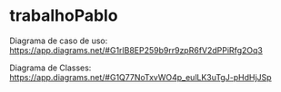 # trabalhoPablo

Diagrama de caso de uso: https://app.diagrams.net/#G1rlB8EP259b9rr9zpR6fV2dPPiRfg2Oq3

Diagrama de Classes: https://app.diagrams.net/#G1Q77NoTxvWO4p_eulLK3uTgJ-pHdHjJSp
